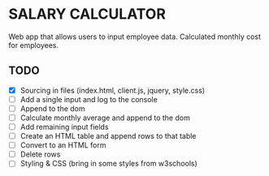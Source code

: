 # SALARY CALCULATOR

Web app that allows users to input employee data. Calculated monthly cost for employees.

## TODO

- [x] Sourcing in files (index.html, client.js, jquery, style.css)
- [ ] Add a single input and log to the console
- [ ] Append to the dom
- [ ] Calculate monthly average and append to the dom
- [ ] Add remaining input fields
- [ ] Create an HTML table and append rows to that table
- [ ] Convert to an HTML form
- [ ] Delete rows
- [ ] Styling & CSS (bring in some styles from w3schools)
